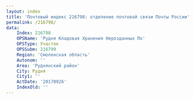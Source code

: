```yaml
---
layout: index
title: 'Почтовый индекс 216798: отделение почтовой связи Почты России'
permalink: /216798/
data:
    Index: 216798
    OPSName: 'Рудня Кладовая Хранения Нерозданных По'
    OPSType: Участок
    OPSSubm: 216799
    Region: 'Смоленская область'
    Autonom: ''
    Area: 'Руднянский район'
    City: Рудня
    City1: ''
    ActDate: '20170926'
    IndexOld: ''
---
```

